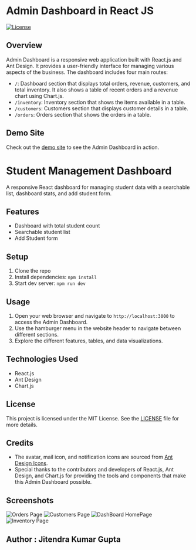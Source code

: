 # Admin Dashboard in React JS

[![License](https://img.shields.io/badge/license-MIT-blue.svg)](LICENSE)

## Overview

Admin Dashboard is a responsive web application built with React.js and Ant Design. It provides a user-friendly interface for managing various aspects of the business. The dashboard includes four main routes:

- `/`: Dashboard section that displays total orders, revenue, customers, and total inventory. It also shows a table of recent orders and a revenue chart using Chart.js.
- `/inventory`: Inventory section that shows the items available in a table.
- `/customers`: Customers section that displays customer details in a table.
- `/orders`: Orders section that shows the orders in a table.

## Demo Site

Check out the [demo site](https://admindashboard-zfhw.onrender.com/) to see the Admin Dashboard in action.

# Student Management Dashboard

A responsive React dashboard for managing student data with a searchable list, dashboard stats, and add student form.

## Features
- Dashboard with total student count
- Searchable student list
- Add Student form

## Setup
1. Clone the repo
2. Install dependencies: `npm install`
3. Start dev server: `npm run dev`

## Usage

1. Open your web browser and navigate to `http://localhost:3000` to access the Admin Dashboard.
2. Use the hamburger menu in the website header to navigate between different sections.
3. Explore the different features, tables, and data visualizations.

## Technologies Used

- React.js
- Ant Design
- Chart.js

## License

This project is licensed under the MIT License. See the [LICENSE](LICENSE) file for more details.

## Credits

- The avatar, mail icon, and notification icons are sourced from [Ant Design Icons](https://ant.design/components/icon/).
- Special thanks to the contributors and developers of React.js, Ant Design, and Chart.js for providing the tools and components that make this Admin Dashboard possible.

## Screenshots
![Orders Page](https://github.com/PrathameshDhande22/Admin-Dashboard-React/assets/87264935/aa5cb495-af15-42d9-b875-6663b3722758)
![Customers Page](https://github.com/PrathameshDhande22/Admin-Dashboard-React/assets/87264935/efd81ebc-75dd-438d-a5f6-48cb1ab30236)
![DashBoard HomePage](https://github.com/PrathameshDhande22/Admin-Dashboard-React/assets/87264935/e28f06ac-aaad-4e4c-af71-5da104e22ac1)
![Inventory Page](https://github.com/PrathameshDhande22/Admin-Dashboard-React/assets/87264935/02a1b6ae-12f8-4521-8260-5c47910aaa2e)

## Author : Jitendra Kumar Gupta

